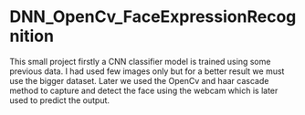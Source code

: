 # DNN_OpenCv_FaceExpressionRecognition
This small project firstly a CNN classifier model is trained using some previous data. I had used few images only but for a better result we must use the bigger dataset. Later we used the OpenCv and haar cascade method to capture and detect the face using the webcam which is later used to predict the output.
